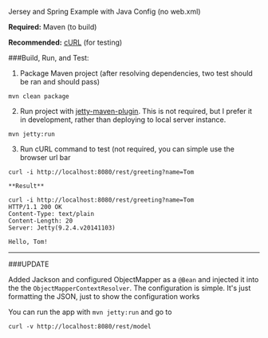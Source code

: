 Jersey and Spring Example with Java Config (no web.xml)

**Required:** Maven (to build)

**Recommended:** [cURL](http://www.google.com/) (for testing)

###Build, Run, and Test:

1. Package Maven project (after resolving dependencies, two test should be ran and should pass)
```
mvn clean package
```

2. Run project with [jetty-maven-plugin](http://eclipse.org/jetty/documentation/current/jetty-maven-plugin.html). 
This is not required, but I prefer it in development, rather than deploying to local server instance.

```
mvn jetty:run
```

3. Run cURL command to test (not required, you can simple use the browser url bar

```
curl -i http://localhost:8080/rest/greeting?name=Tom
```
    **Result**
```
curl -i http://localhost:8080/rest/greeting?name=Tom
HTTP/1.1 200 OK
Content-Type: text/plain
Content-Length: 20
Server: Jetty(9.2.4.v20141103)

Hello, Tom!
```

-----

###UPDATE

Added Jackson and configured ObjectMapper as a `@Bean` and injected it into the 
the `ObjectMapperContextResolver`. The configuration is simple. It's just formatting
the JSON, just to show the configuration works

You can run the app with `mvn jetty:run` and go to 

```
curl -v http://localhost:8080/rest/model
```


